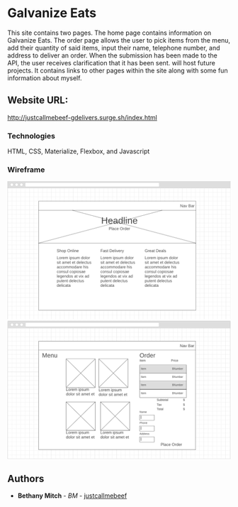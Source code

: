 # Galvanize Eats

This site contains two pages. The home page contains information on Galvanize Eats. The order page allows the user to pick items from the menu, add their quantity of said items, input their name, telephone number, and address to deliver an order. When the submission has been made to the API, the user receives clarification that it has been sent.  will host future projects. It contains links to other pages within the site along with some fun information about myself. 

## Website URL: 

http://justcallmebeef-gdelivers.surge.sh/index.html

### Technologies 

HTML, CSS, Materialize, Flexbox, and Javascript 

### Wireframe

![Index Wireframe](assets/index-wireframe.png)
![Order Wireframe](assets/order-wireframe.png)

## Authors

* **Bethany Mitch** - *BM* - [justcallmebeef](https://github.com/justcallmebeef)